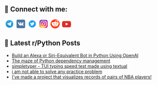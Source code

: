## 🔎 Connect with me:
[<img src="https://github.com/bullbesh/bullbesh/blob/main/images/Telegram.png" width="32" height="32" />](https://t.me/bullbesh)
[<img src="https://github.com/bullbesh/bullbesh/blob/main/images/VK.png" width="32" height="32" />](https://vk.com/bullbesh)
[<img src="https://github.com/bullbesh/bullbesh/blob/main/images/Twitter.png" width="32" height="32" />](https://twitter.com/bullbesh1)
[<img src="https://github.com/bullbesh/bullbesh/blob/main/images/Instagram.png" width="32" height="32" />](https://www.instagram.com/bullbesh)
[<img src="https://github.com/bullbesh/bullbesh/blob/main/images/Reddit.png" width="32" height="32" />](https://www.reddit.com/user/bullbesh)
[<img src="https://github.com/bullbesh/bullbesh/blob/main/images/YouTube.png" width="32" height="32" />](https://www.youtube.com/channel/UCtfjRs6uzgq5mfm8S06WTcg)

## 📕 Latest r/Python Posts
<!-- BLOG-POST-LIST:START -->
- [Build an Alexa or Siri-Equivalent Bot in Python Using OpenAI](https://www.reddit.com/r/Python/comments/xbo78l/build_an_alexa_or_siriequivalent_bot_in_python/)
- [The maze of Python dependency management](https://www.reddit.com/r/Python/comments/xbo3qd/the_maze_of_python_dependency_management/)
- [simpletyper - TUI typing speed test made using textual](https://www.reddit.com/r/Python/comments/xbn91o/simpletyper_tui_typing_speed_test_made_using/)
- [i am not able to solve any practice problem](https://www.reddit.com/r/Python/comments/xbmt23/i_am_not_able_to_solve_any_practice_problem/)
- [I&#39;ve made a project that visualizes records of pairs of NBA players!](https://www.reddit.com/r/Python/comments/xbiv4k/ive_made_a_project_that_visualizes_records_of/)
<!-- BLOG-POST-LIST:END -->
